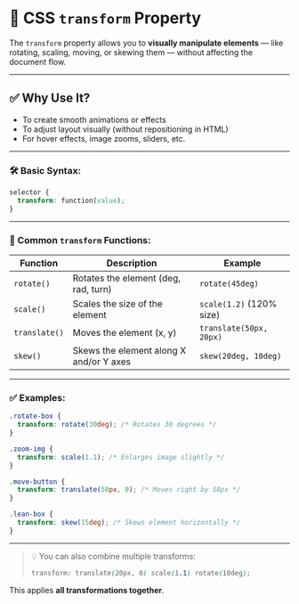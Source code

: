 # 🎯 CSS `transform` Property

The `transform` property allows you to **visually manipulate elements** — like rotating, scaling, moving, or skewing them — without affecting the document flow.

---

## ✅ Why Use It?

- To create smooth animations or effects  
- To adjust layout visually (without repositioning in HTML)  
- For hover effects, image zooms, sliders, etc.

---

### 🛠️ Basic Syntax:

```css
selector {
  transform: function(value);
}
```

---

### 🔧 Common `transform` Functions:

| Function        | Description                                      | Example                     |
|----------------|--------------------------------------------------|-----------------------------|
| `rotate()`      | Rotates the element (deg, rad, turn)             | `rotate(45deg)`             |
| `scale()`       | Scales the size of the element                   | `scale(1.2)` (120% size)    |
| `translate()`   | Moves the element (x, y)                         | `translate(50px, 20px)`     |
| `skew()`        | Skews the element along X and/or Y axes         | `skew(20deg, 10deg)`        |

---

### ✅ Examples:

```css
.rotate-box {
  transform: rotate(30deg); /* Rotates 30 degrees */
}

.zoom-img {
  transform: scale(1.1); /* Enlarges image slightly */
}

.move-button {
  transform: translate(50px, 0); /* Moves right by 50px */
}

.lean-box {
  transform: skew(15deg); /* Skews element horizontally */
}
```

---

> 💡 You can also combine multiple transforms:
> 
> ```css
> transform: translate(20px, 0) scale(1.1) rotate(10deg);
> ```

This applies **all transformations together**.